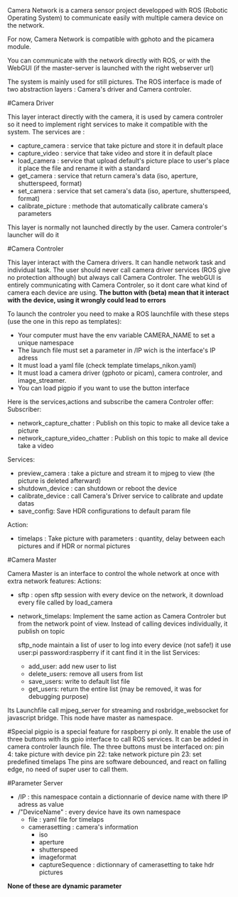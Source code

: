 Camera Network is a camera sensor project developped with ROS (Robotic Operating System) to communicate easily with multiple camera device on the network.

For now, Camera Network is compatible with gphoto and the picamera module.

You can communicate with the network directly with ROS, or with the WebGUI (if the master-server is launched with the right webserver url)

The system is mainly used for still pictures. The ROS interface is made of two abstraction layers : Camera's driver and Camera controler.

#Camera Driver

This layer interact directly with the camera, it is used by camera controler so it need to implement right services to make it compatible with the system. The services are :
* capture_camera : service that take picture and store it in default place
* capture_video : service that take video and store it in default place
* load_camera : service that upload default's picture place to user's place it place the file and rename it with a standard
* get_camera : service that return camera's data (iso, aperture, shutterspeed, format)
* set_camera : service that set camera's data (iso, aperture, shutterspeed, format)
* calibrate_picture : methode that automatically calibrate camera's parameters

This layer is normally not launched directly by the user. Camera controler's launcher will do it


#Camera Controler

This layer interact with the Camera drivers. It can handle network task and individual task. The user should never call camera driver services (ROS give no protection although) but always call Camera Controler. The webGUI is entirely communicating with Camera Controler, so it dont care what kind of camera each device are using. **The button with (beta) mean that it interact with the device, using it wrongly could lead to errors**

To launch the controler you need to make a ROS launchfile with these steps (use the one in this repo as templates):
- Your computer must have the env variable CAMERA_NAME to set a unique namespace
- The launch file must set a parameter in /IP wich is the interface's IP adress
- It must load a yaml file (check template timelaps_nikon.yaml)
- It must load a camera driver (gphoto or picam), camera controler, and image_streamer.
- You can load pigpio if you want to use the button interface

Here is the services,actions and subscribe the camera Controler offer:
Subscriber:
* network_capture_chatter : Publish on this topic to make all device take a picture
* network_capture_video_chatter : Publish on this topic to make all device take a video

Services:
* preview_camera : take a picture and stream it to mjpeg to view (the picture is deleted afterward)
* shutdown_device : can shutdown or reboot the device
* calibrate_device : call Camera's Driver service to calibrate and update datas
* save_config: Save HDR configurations to default param file

Action:
* timelaps : Take picture with parameters : quantity, delay between each pictures and if HDR or normal pictures

#Camera Master

Camera Master is an interface to control the whole network at once with extra network features:
Actions:
* sftp : open sftp session with every device on the network, it download every file called by load_camera
* network_timelaps: Implement the same action as Camera Controler but from the network point of view. Instead of calling devices individually, it publish on topic 

  sftp_node maintain a list of user to log into every device (not safe!) it use user:pi password:raspberry if it cant   find it in the list
  Services:
  * add_user: add new user to list
  * delete_users: remove all users from list
  * save_users: write to default list file
  * get_users: return the entire list (may be removed, it was for debugging purpose)

Its Launchfile call mjpeg_server for streaming and rosbridge_websocket for javascript bridge. 
This node have master as namespace.

#Special
pigpio is a special feature for raspberry pi only. It enable the use of three buttons with its gpio interface to call ROS services. It can be added in camera controler launch file. The three buttons must be interfaced on:
pin 4: take picture with device
pin 22: take network picture
pin 23: set predefined timelaps
The pins are software debounced, and react on falling edge, no need of super user to call them.

#Parameter Server
* /IP : this namespace contain a dictionnarie of device name with there IP adress as value
* /"DeviceName" : every device have its own namespace
  * file : yaml file for timelaps
  * camerasetting : camera's information
    * iso
    * aperture
    * shutterspeed
    * imageformat
    * captureSequence : dictionnary of camerasetting to take hdr pictures

**None of these are dynamic parameter**


